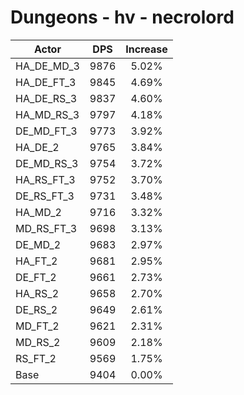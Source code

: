 # Dungeons - hv - necrolord
| Actor | DPS | Increase |
|---|:---:|:---:|
|HA_DE_MD_3|9876|5.02%|
|HA_DE_FT_3|9845|4.69%|
|HA_DE_RS_3|9837|4.60%|
|HA_MD_RS_3|9797|4.18%|
|DE_MD_FT_3|9773|3.92%|
|HA_DE_2|9765|3.84%|
|DE_MD_RS_3|9754|3.72%|
|HA_RS_FT_3|9752|3.70%|
|DE_RS_FT_3|9731|3.48%|
|HA_MD_2|9716|3.32%|
|MD_RS_FT_3|9698|3.13%|
|DE_MD_2|9683|2.97%|
|HA_FT_2|9681|2.95%|
|DE_FT_2|9661|2.73%|
|HA_RS_2|9658|2.70%|
|DE_RS_2|9649|2.61%|
|MD_FT_2|9621|2.31%|
|MD_RS_2|9609|2.18%|
|RS_FT_2|9569|1.75%|
|Base|9404|0.00%|
